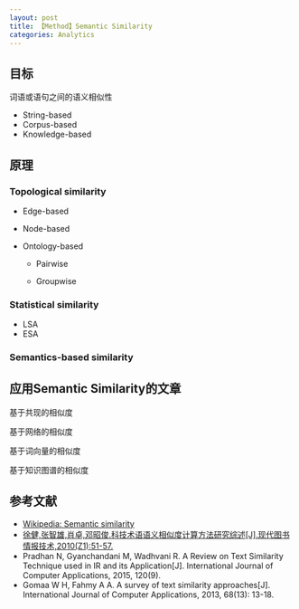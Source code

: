 ```yaml
---
layout: post
title: 【Method】Semantic Similarity
categories: Analytics
---
```


## 目标

词语或语句之间的语义相似性

- String-based
- Corpus-based
- Knowledge-based

## 原理

### Topological similarity

- Edge-based

- Node-based

- Ontology-based

    - Pairwise

    - Groupwise

### Statistical similarity

- LSA
- ESA

### Semantics-based similarity

## 应用Semantic Similarity的文章



基于共现的相似度

基于网络的相似度

基于词向量的相似度

基于知识图谱的相似度

## 参考文献

- [Wikipedia: Semantic similarity](https://en.wikipedia.org/wiki/Semantic_similarity)
- [徐健,张智雄,肖卓,邓昭俊.科技术语语义相似度计算方法研究综述[J].现代图书情报技术,2010(Z1):51-57.](http://kns.cnki.net/KCMS/detail/detail.aspx?dbcode=CJFQ&dbname=CJFD2010&filename=XDTQ2010Z1012&v=MDkyMThNMUZyQ1VSTE9mWStac0Z5RG5VNy9NUFNuZmY3RzRIOUdtcm85RVpvUjhlWDFMdXhZUzdEaDFUM3FUclc=)
- Pradhan N, Gyanchandani M, Wadhvani R. A Review on Text Similarity Technique used in IR and its Application[J]. International Journal of Computer Applications, 2015, 120(9).
- Gomaa W H, Fahmy A A. A survey of text similarity approaches[J]. International Journal of Computer Applications, 2013, 68(13): 13-18.
